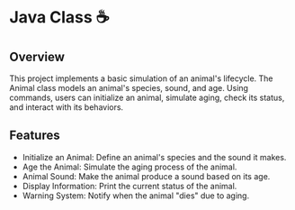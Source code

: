 # Java Class ☕
## Overview
This project implements a basic simulation of an animal's lifecycle. The Animal class models an animal's species, sound, and age. Using commands, users can initialize an animal, simulate aging, check its status, and interact with its behaviors.

## Features
  - Initialize an Animal: Define an animal's species and the sound it makes.
  - Age the Animal: Simulate the aging process of the animal.
  - Animal Sound: Make the animal produce a sound based on its age.
  - Display Information: Print the current status of the animal.
  - Warning System: Notify when the animal "dies" due to aging.
